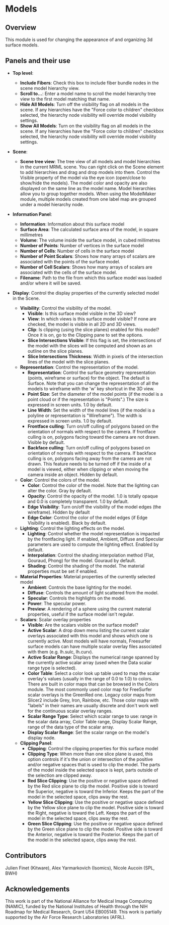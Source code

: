# Models

## Overview

This module is used for changing the appearance of and organizing 3d surface models.

## Panels and their use

- **Top level**:
  - **Include Fibers**: Check this box to include fiber bundle nodes in the scene model hierarchy view.
  - **Scroll to...**: Enter a model name to scroll the model hierarchy tree view to the first model matching that name.
  - **Hide All Models**: Turn off the visibility flag on all models in the scene. If any hierarchies have the "Force color to children" checkbox selected, the hierarchy node visibility will override model visibility settings.
  - **Show All Models**: Turn on the visibility flag on all models in the scene. If any hierarchies have the "Force color to children" checkbox selected, the hierarchy node visibility will override model visibility settings.

- **Scene**:
  - **Scene tree view**: The tree view of all models and model hierarchies in the current MRML scene. You can right click on the Scene element to add hierarchies and drag and drop models into them. Control the Visible property of the model via the eye icon (open/close to show/hide the models). The model color and opacity are also displayed on the same line as the model name. Model hierarchies allow you to group together models. When using the ModelMaker module, multiple models created from one label map are grouped under a model hierarchy node.

- **Information Panel**:
  - **Information**: Information about this surface model
  - **Surface Area**: The calculated surface area of the model, in square millimetres
  - **Volume**: The volume inside the surface model, in cubed millimetres
  - **Number of Points**: Number of vertices in the surface model
  - **Number of Cells**: Number of cells in the surface model
  - **Number of Point Scalars**: Shows how many arrays of scalars are associated with the points of the surface model.
  - **Number of Cell Scalars**: Shows how many arrays of scalars are associated with the cells of the surface model.
  - **Filename**: Path to the file from which this surface model was loaded and/or where it will be saved.

- **Display**: Control the display properties of the currently selected model in the Scene.
  - **Visibility**: Control the visibility of the model.
    - **Visible**: Is this surface model visible in the 3D view?
    - **View**: In which views is this surface model visible? If none are checked, the model is visible in all 2D and 3D views.
    - **Clip**: Is clipping (using the slice planes) enabled for this model? Once it is on, go to the Clipping pane to set the options.
    - **Slice Intersections Visible**: If this flag is set, the intersections of the model with the slices will be computed and shown as an outline on the slice planes.
    - **Slice Intersections Thickness**: Width in pixels of the intersection lines of the model with the slice planes.
  - **Representation**: Control the representation of the model.
    - **Representation**: Control the surface geometry representation (points, wireframe or surface) for the object. The default is Surface. Note that you can change the representation of all the models to wireframe with the 'w' key shortcut in the 3D view.
    - **Point Size**: Set the diameter of the model points (if the model is a point cloud or if the representation is "Points".) The size is expressed in screen units. 1.0 by default.
    - **Line Width**: Set the width of the model lines (if the model is a polyline or representation is "Wireframe"). The width is expressed in screen units. 1.0 by default.
    - **Frontface culling**: Turn on/off culling of polygons based on the orientation of normals with respect to the camera. If frontface culling is on, polygons facing toward the camera are not drawn. Visible by default.
    - **Backface culling**: Turn on/off culling of polygons based on orientation of normals with respect to the camera. If backface culling is on, polygons facing away from the camera are not drawn. This feature needs to be turned off if the inside of a model is viewed, either when clipping or when moving the camera inside an object. Hidden by default.
  - **Color**: Control the colors of the model.
    - **Color**: Control the color of the model. Note that the lighting can alter the color. Gray by default.
    - **Opacity**: Control the opacity of the model. 1.0 is totally opaque and 0.0 is completely transparent. 1.0 by default.
    - **Edge Visibility**: Turn on/off the visibility of the model edges (the wireframe). Hidden by default
    - **Edge Color**: Control the color of the model edges (if Edge Visibility is enabled). Black by default.
  - **Lighting**: Control the lighting effects on the model.
    - **Lighting**: Control whether the model representation is impacted by the frontfacing light. If enabled, Ambient, Diffuse and Specular parameters are used to compute the lighting effect. Enabled by default.
    - **Interpolation**: Control the shading interpolation method (Flat, Gouraud, Phong) for the model. Gouraud by default.
    - **Shading**: Control the shading of the model. The material properties must be set if enabled.
  - **Material Properties**: Material properties of the currently selected model
    - **Ambient**: Controls the base lighting for the model.
    - **Diffuse**: Controls the amount of light scattered from the model.
    - **Specular**: Controls the highlights on the model.
    - **Power**: The specular power.
    - **Preview**: A rendering of a sphere using the current material properties, useful if the surface model isn't regular.
  - **Scalars**: Scalar overlay properties
    - **Visible**: Are the scalars visible on the surface model?
    - **Active Scalar**: A drop down menu listing the current scalar overlays associated with this model and shows which one is currently active. Most models will have normals, Freesurfer surface models can have multiple scalar overlay files associated with them (e.g. lh.sulc, lh.curv).
    - **Active Scalar Range**: Displays the numerical range spanned by the currently active scalar array (used when the Data scalar range type is selected).
    - **Color Table**: Select a color look up table used to map the scalar overlay's values  (usually in the range of 0.0 to 1.0) to colors. There are built in color maps that can be browsed in the Colors module. The most commonly used color map for FreeSurfer scalar overlays is the GreenRed one. Legacy color maps from Slicer2 include Grey, Iron, Rainbow, etc. Those color maps with "labels" in their names are usually discrete and don't work well for the continuous scalar overlay ranges.
    - **Scalar Range Type**: Select which scalar range to use: range in the scalar data array, Color Table range, Display Scalar Range, range of the data type of the scalar array.
    - **Display Scalar Range**: Set the scalar range on the model's display node.
  - **Clipping Panel**:
    - **Clipping**: Control the clipping properties for this surface model
    - **Clipping Type**: When more than one slice plane is used, this option controls if it's the union or intersection of the positive and/or negative spaces that is used to clip the model. The parts of the model inside the selected space is kept, parts outside of the selection are clipped away.
    - **Red Slice Clipping**: Use the positive or negative space defined by the Red slice plane to clip the model. Positive side is toward the Superior, negative is toward the Inferior. Keeps the part of the model in the selected space, clips away the rest.
    - **Yellow Slice Clipping**: Use the positive or negative space defined by the Yellow slice plane to clip the model. Positive side is toward the Right, negative is toward the Left. Keeps the part of the model in the selected space, clips away the rest.
    - **Green Slice Clipping**: Use the positive or negative space defined by the Green slice plane to clip the model. Positive side is toward the Anterior, negative is toward the Posterior. Keeps the part of the model in the selected space, clips away the rest.

## Contributors

Julien Finet (Kitware), Alex Yarmarkovich (Isomics), Nicole Aucoin (SPL, BWH)

## Acknowledgements

This work is part of the National Alliance for Medical Image Computing (NAMIC), funded by the National Institutes of Health through the NIH Roadmap for Medical Research, Grant U54 EB005149. This work is partially supported by the Air Force Research Laboratories (AFRL).
